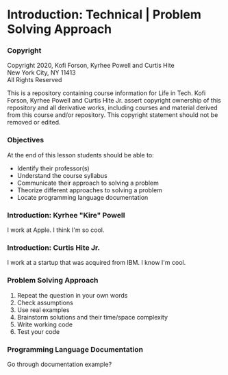 # Introduction: Technical | Problem Solving Approach


### Copyright
Copyright 2020, Kofi Forson, Kyrhee Powell and Curtis Hite \
New York City, NY 11413 \
All Rights Reserved

This is a repository containing course information for Life in Tech. Kofi Forson, Kyrhee Powell and Curtis Hite Jr. assert copyright ownership of this repository and all derivative works, including courses and material derived from this course and/or repository. This copyright statement should not be removed or edited.


### Objectives
At the end of this lesson students should be able to: 
- Identify their professor(s)
- Understand the course syllabus
- Communicate their approach to solving a problem
- Theorize different approaches to solving a problem
- Locate programming language documentation


 ### Introduction: Kyrhee "Kire" Powell
 I work at Apple. I think I'm so cool.


 ### Introduction: Curtis Hite Jr.
 I work at a startup that was acquired from IBM. I know I'm cool.


 ### Problem Solving Approach
 1. Repeat the question in your own words
 2. Check assumptions
 3. Use real examples
 4. Brainstorm solutions and their time/space complexity
 5. Write working code
 6. Test your code


 ### Programming Language Documentation
 Go through documentation example?

   


   
     








